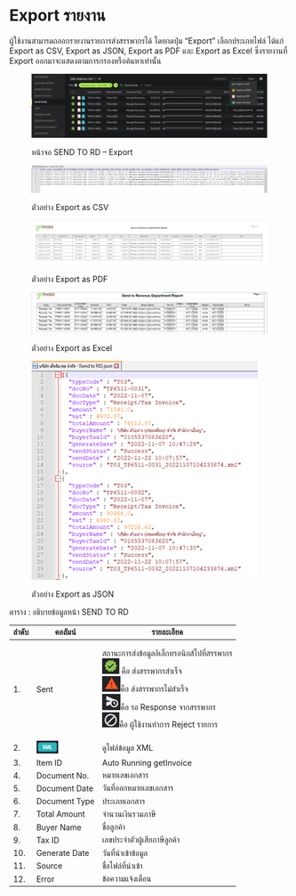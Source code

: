 # Export รายงาน

ผู้ใช้งานสามารดถออกรายงานรายการส่งสรรพากรได้ โดยกดปุ่ม “Export” เลือกประเภทไฟล์ ได้แก่ Export as CSV, Export as JSON, Export as PDF และ Export as Excel ซึ่งรายงานที่ Export ออกมาจะแสดงตามการกรองหรือค้นหาเท่านั้น

<figure><img src="../../.gitbook/assets/image (26) (1).png" alt=""><figcaption><p>หน้าจอ SEND TO RD – Export</p></figcaption></figure>

<figure><img src="../../.gitbook/assets/image (37).png" alt=""><figcaption><p>ตัวอย่าง Export as CSV</p></figcaption></figure>

<figure><img src="../../.gitbook/assets/image (59).png" alt=""><figcaption><p>ตัวอย่าง Export as PDF</p></figcaption></figure>

<figure><img src="../../.gitbook/assets/image (10) (1) (1).png" alt=""><figcaption><p>ตัวอย่าง Export as Excel</p></figcaption></figure>

<figure><img src="../../.gitbook/assets/image (91).png" alt=""><figcaption><p>ตัวอย่าง Export as JSON</p></figcaption></figure>

ตาราง : อธิบายข้อมูลหน้า SEND TO RD

| ลำดับ | คอลัมน์                                         | รายละเอียด                                                                                                                                                                                                                                                                                                                                                                                                     |
| ----- | ----------------------------------------------- | -------------------------------------------------------------------------------------------------------------------------------------------------------------------------------------------------------------------------------------------------------------------------------------------------------------------------------------------------------------------------------------------------------------- |
| 1.    | Sent                                            | <p>สถานะการส่งข้อมูลอิเล็กทรอนิกส์ไปที่สรรพากร<br><img src="../../.gitbook/assets/image (3) (1) (1).png" alt=""> คือ ส่งสรรพากรสำเร็จ<br> <img src="../../.gitbook/assets/image (50).png" alt="">คือ ส่งสรรพากรไม่สำเร็จ<br> <img src="../../.gitbook/assets/image (27).png" alt="">คือ รอ Response จากสรรพากร<br> <img src="../../.gitbook/assets/image (28).png" alt="">คือ ผู้ใช้งานทำการ Reject รายการ</p> |
| 2.    | ![](<../../.gitbook/assets/image (14) (1).png>) | ดูไฟล์ข้อมูล XML                                                                                                                                                                                                                                                                                                                                                                                               |
| 3.    | Item ID                                         | Auto Running getInvoice                                                                                                                                                                                                                                                                                                                                                                                        |
| 4.    | Document No.                                    | หมายเลขเอกสาร                                                                                                                                                                                                                                                                                                                                                                                                  |
| 5.    | Document Date                                   | วันที่ออกหมายเลขเอกสาร                                                                                                                                                                                                                                                                                                                                                                                         |
| 6.    | Document Type                                   | ประเภทเอกสาร                                                                                                                                                                                                                                                                                                                                                                                                   |
| 7.    | Total Amount                                    | จำนวนเงินรวมภาษี                                                                                                                                                                                                                                                                                                                                                                                               |
| 8.    | Buyer Name                                      | ชื่อลูกค้า                                                                                                                                                                                                                                                                                                                                                                                                     |
| 9.    | Tax ID                                          | เลขประจำตัวผู้เสียภาษีลูกค้า                                                                                                                                                                                                                                                                                                                                                                                   |
| 10.   | Generate Date                                   | วันที่นำเข้าข้อมูล                                                                                                                                                                                                                                                                                                                                                                                             |
| 11.   | Source                                          | ชื่อไฟล์ที่นำเข้า                                                                                                                                                                                                                                                                                                                                                                                              |
| 12.   | Error                                           | ข้อความแจ้งเตือน                                                                                                                                                                                                                                                                                                                                                                                               |
